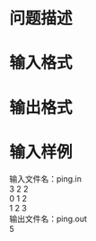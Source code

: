 

# 问题描述</b>



# 输入格式



# 输出格式



# 输入样例


<div>输入文件名：<span>ping.in</span></div>
<div>3 2 2<br/>
0 1 2<br/>
1 2 3<br/>
输出文件名：<span>ping.out</span></div>
<div><span>5<br/>
</span></div>

